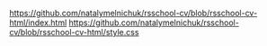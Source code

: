 https://github.com/natalymelnichuk/rsschool-cv/blob/rsschool-cv-html/index.html
https://github.com/natalymelnichuk/rsschool-cv/blob/rsschool-cv-html/style.css
